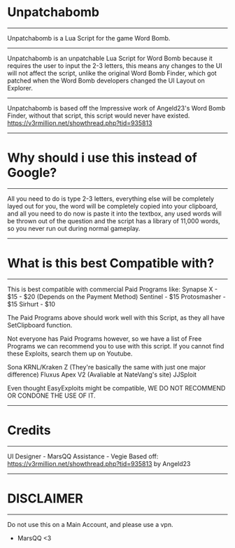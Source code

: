 # Unpatchabomb 

---
Unpatchabomb is a Lua Script for the game Word Bomb. 

---
Unpatchabomb is an unpatchable Lua Script for Word Bomb because it requires the user to input the 2-3 letters, this means any changes to the UI will not affect the script, unlike the original Word Bomb Finder, which got patched when the Word Bomb developers changed the UI Layout on Explorer.

---
Unpatchabomb is based off the Impressive work of Angeld23's Word Bomb Finder, without that script, this script would never have existed.
https://v3rmillion.net/showthread.php?tid=935813

---

# Why should i use this instead of Google?
---
All you need to do is type 2-3 letters, everything else will be completely layed out for you, the word will be completely copied into your clipboard, and all you need to do now is paste it into the textbox, any used words will be thrown out of the question and the script has a library of 11,000 words, so you never run out during normal gameplay.

---
# What is this best Compatible with?
---
This is best compatible with commercial Paid Programs like:
Synapse X - $15 - $20 (Depends on the Payment Method)
Sentinel - $15
Protosmasher - $15
Sirhurt - $10

The Paid Programs above should work well with this Script, as they all have SetClipboard function.

Not everyone has Paid Programs however, so we have a list of Free Programs we can recommend you to use with this script.
If you cannot find these Exploits, search them up on Youtube.

Sona
KRNL/Kraken Z (They're basically the same with just one major difference)
Fluxus
Apex V2 (Avaliable at NateVang's site)
JJSploit

Even thought EasyExploits might be compatible, WE DO NOT RECOMMEND OR CONDONE THE USE OF IT.

---
# Credits
---
UI Designer - MarsQQ 
Assistance - Vegie
Based off: https://v3rmillion.net/showthread.php?tid=935813 by Angeld23

---
# DISCLAIMER
---
Do not use this on a Main Account, and please use a vpn.

- MarsQQ <3

